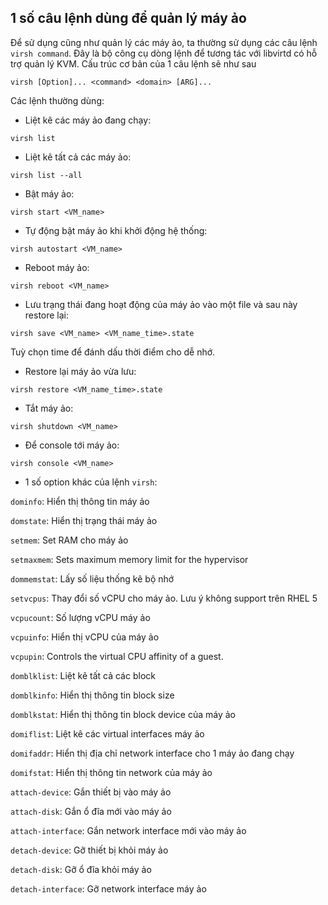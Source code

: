 ## 1 số câu lệnh dùng để quản lý máy ảo

Để sử dụng cũng như quản lý các máy ảo, ta thường sử dụng các câu lệnh `virsh command`. Đây là bộ công cụ dòng lệnh để tương tác với libvirtd có hỗ trợ quản lý KVM. Cấu trúc cơ bản của 1 câu lệnh sẽ như sau

`virsh [Option]... <command> <domain> [ARG]...`

Các lệnh thường dùng:

- Liệt kê các máy ảo đang chạy:

`virsh list`

- Liệt kê tất cả các máy ảo:

`virsh list --all`

- Bật máy ảo:

`virsh start <VM_name>`

- Tự động bật máy ảo khi khởi động hệ thống:

`virsh autostart <VM_name>`

- Reboot máy ảo:

`virsh reboot <VM_name>`

- Lưu trạng thái đang hoạt động của máy ảo vào một file và sau này restore lại:

`virsh save <VM_name> <VM_name_time>.state`

Tuỳ chọn time để đánh dấu thời điểm cho dễ nhớ.

- Restore lại máy ảo vừa lưu:

`virsh restore <VM_name_time>.state`

- Tắt máy ảo:

`virsh shutdown <VM_name>`

- Để console tới máy ảo:

`virsh console <VM_name>`

- 1 số option khác của lệnh `virsh`:

`dominfo`: Hiển thị thông tin máy ảo

`domstate`: Hiển thị trạng thái máy ảo

`setmem`: Set RAM cho máy ảo

`setmaxmem`: Sets maximum memory limit for the hypervisor

`dommemstat`: Lấy số liệu thống kê bộ nhớ

`setvcpus`: Thay đổi số vCPU cho máy ảo. Lưu ý không support trên RHEL 5

`vcpucount`: Số lượng vCPU máy ảo

`vcpuinfo`: Hiển thị vCPU của máy ảo

`vcpupin`: Controls the virtual CPU affinity of a guest.

`domblklist`: Liệt kê tất cả các block

`domblkinfo`: Hiển thị thông tin block size

`domblkstat`: Hiển thị thông tin block device của máy ảo

`domiflist`: Liệt kê các virtual interfaces máy ảo

`domifaddr`: Hiển thị địa chỉ network interface cho 1 máy ảo đang chạy

`domifstat`: Hiển thị thông tin network của máy ảo

`attach-device`: Gắn thiết bị vào máy ảo

`attach-disk`: Gắn ổ đĩa mới vào máy ảo

`attach-interface`: Gắn network interface mới vào máy ảo

`detach-device`: Gỡ thiết bị khỏi máy ảo

`detach-disk`: Gỡ ổ đĩa khỏi máy ảo

`detach-interface`:	Gỡ network interface máy ảo